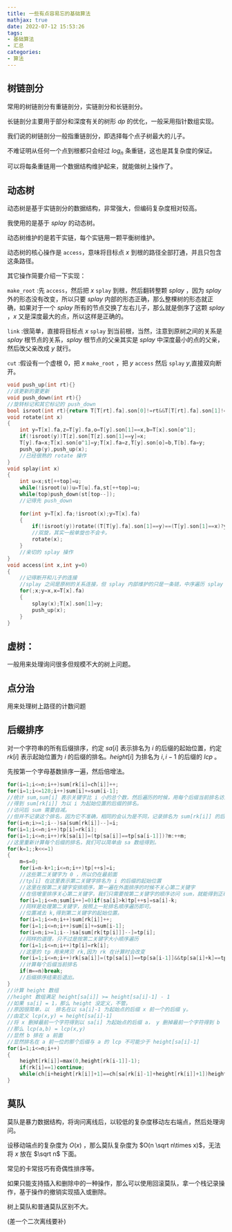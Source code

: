 ```yaml
---
title: 一些有点容易忘的基础算法
mathjax: true
date: 2022-07-12 15:53:26
tags:
- 基础算法
- 汇总
categories:
- 算法
---
```


## 树链剖分

常用的树链剖分有重链剖分，实链剖分和长链剖分。

长链剖分主要用于部分和深度有关的树形 $dp$ 的优化，一般采用指针数组实现。

我们说的树链剖分一般指重链剖分，即选择每个点子树最大的儿子。

不难证明从任何一个点到根都只会经过 $log_n$ 条重链，这也是其复杂度的保证。

可以将每条重链用一个数据结构维护起来，就能做树上操作了。



## 动态树

动态树是基于实链剖分的数据结构，非常强大，但编码复杂度相对较高。

我使用的是基于 $splay$ 的动态树。

动态树维护的是若干实链，每个实链用一颗平衡树维护。

动态树的核心操作是 `access`，意味将目标点 $x$ 到根的路径全部打通，并且只包含这条路径。

其它操作简要介绍一下实现：

`make_root` :先 `access`，然后把 $x$  `splay` 到根，然后翻转整颗 $splay$ ，因为 $splay$ 外的形态没有改变，所以只要 $splay$ 内部的形态正确，那么整棵树的形态就正确，如果对于一个 $splay$ 所有的节点交换了左右儿子，那么就是倒序了这颗 $splay$ ，$x$ 又是深度最大的点，所以这样是正确的。

`link` :很简单，直接将目标点 $x$ `splay` 到当前根，当然，注意到原树之间的关系是 $splay$ 根节点的关系，$splay$ 根节点的父亲其实是 $splay$ 中深度最小的点的父亲，然后改父亲改成 $y$ 就行。

`cut` :假设有一个虚根 $0$，把 $x$ `make_root` ，把 $y$ `access` 然后 `splay` $y$,直接双向断开。

```cpp
void push_up(int rt){}
//该更新的要更新
void push_down(int rt){}
//旋转标记和其它标记的 push_down
bool isroot(int rt){return T[T[rt].fa].son[0]!=rt&&T[T[rt].fa].son[1]!=rt;}
void rotate(int x)
{
	int y=T[x].fa,z=T[y].fa,o=T[y].son[1]==x,b=T[x].son[o^1];
	if(!isroot(y))T[z].son[T[z].son[1]==y]=x;
	T[y].fa=x;T[x].son[o^1]=y;T[x].fa=z,T[y].son[o]=b,T[b].fa=y;
	push_up(y),push_up(x);
    //已经很熟的 rotate 操作
}
void splay(int x)
{
	int u=x;st[++top]=u;
	while(!isroot(u))u=T[u].fa,st[++top]=u;
	while(top)push_down(st[top--]);
    //记得先 push_down
	
	for(int y=T[x].fa;!isroot(x);y=T[x].fa)
	{
		if(!isroot(y))rotate((T[T[y].fa].son[1]==y)==(T[y].son[1]==x)?y:x);
        //双旋，其实一般单旋也不会卡。
		rotate(x);
	}
    //亲切的 splay 操作
}
void access(int x,int y=0)
{
    //记得断开和儿子的连接
    //splay 之间是原树的关系连接，但 splay 内部维护的只是一条链，中序遍历 splay 才能得到原树
	for(;x;y=x,x=T[x].fa)
	{
		splay(x);T[x].son[1]=y;
		push_up(x);
	}
}
```



## 虚树：

一般用来处理询问很多但规模不大的树上问题。

## 点分治

用来处理树上路径的计数问题

## 后缀排序

对一个字符串的所有后缀排序，约定 $sa[i]$ 表示排名为 $i$ 的后缀的起始位置，约定 $rk[i]$ 表示起始位置为 $i$ 的后缀的排名。$height[i]$ 为排名为 $i,i-1$ 的后缀的 $lcp$ 。

先按第一个字母基数排序一遍，然后倍增法。

```cpp
for(i=1;i<=n;i++)sum[rk[i]=ch[i]]++;
for(i=1;i<=128;i++)sum[i]+=sum[i-1];
//统计 sum,sum[i] 表示关键字比 i 小的总个数，然后遍历的时候，用每个后缀当前排名访问 sum，
//得到 sum[rk[i]] 为以 i 为起始位置的后缀的排名。
//访问后 sum 需要自减。
//但并不记录这个排名，因为它不准确，相同的会认为是不同，记录排名为 sum[rk[i]] 的后缀的起始位置。
for(i=n;i>=1;i--)sa[sum[rk[i]]--]=i;
for(i=1;i<=n;i++)tp[i]=rk[i];
for(i=1;i<=n;i++)rk[sa[i]]=(tp[sa[i]]==tp[sa[i-1]])?m:++m;
//这里重新计算每个后缀的排名，我们可以简单由 sa 数组得到。
for(k=1;;k<<=1)
{
    m=s=0;
    for(i=n-k+1;i<=n;i++)tp[++s]=i;
    //这些第二关键字为 0 ，所以仍在最前面
    //tp[i] 在这里表示第二关键字排名为 i 的后缀的起始位置
    //这里在按第二关键字安排顺序，第一遍在外面排序的时候不关心第二关键字
    //在倍增里排序关心第二关键字，我们只需要按第二关键字的顺序访问 sum，就能得到正确顺序。
    for(i=1;i<=n;sum[i++]=0)if(sa[i]>k)tp[++s]=sa[i]-k;
    //同样是处理第二关键字，按照上一轮排名顺序遍历即可。
    //位置减去 k,得到第二关键字的起始位置。
    for(i=1;i<=n;i++)sum[rk[i]]++;
    for(i=1;i<=n;i++)sum[i]+=sum[i-1];
    for(i=n;i>=1;i--)sa[sum[rk[tp[i]]]--]=tp[i];
    //同样的道理，只不过是按第二关键字大小顺序遍历
    for(i=1;i<=n;i++)tp[i]=rk[i];
    //这里的 tp 用来拷贝 rk,因为 rk 在计算时会改变
    for(i=1;i<=n;i++)rk[sa[i]]=(tp[sa[i]]==tp[sa[i-1]]&&tp[sa[i]+k]==tp[sa[i-1]+k])?m:++m;
    //计算每个后缀当前排名
    if(m==n)break;
    //后缀排序结束后退出。
}
//计算 height 数组
//height 数组满足 height[sa[i]] >= height[sa[i]-1] - 1
//如果 sa[i] = 1，那么 height 没定义，不管。
//原因很简单，以  排名在以 sa[i]-1 为起始点的后缀 x 前一个的后缀 y。
//由定义 lcp(x,y) = height[sa[i]-1]
//将 x 删掉最前一个字符得到以 sa[i] 为起始点的后缀 a， y 删掉最前一个字符得到 b
//那么 lcp(a,b) = lcp(x,y)
//显然 b 排在 a 前面
//显然排名在 a 前一位的那个后缀与 a 的 lcp 不可能少于 height[sa[i]-1]
for(i=1;i<=n;i++)
{
    height[rk[i]]=max(0,height[rk[i-1]]-1);
    if(rk[i]==1)continue;
    while(ch[i+height[rk[i]]+1]==ch[sa[rk[i]-1]+height[rk[i]]+1])height[rk[i]]++;
}

```

## 莫队

莫队是暴力数据结构，将询问离线后，以较低的复杂度移动左右端点，然后处理询问。

设移动端点的复杂度为 $O(x)$ ，那么莫队复杂度为 $O(n \sqrt n\times x)$，无法将 $x$ 放在 $\sqrt n$ 下面。

常见的卡常技巧有奇偶性排序等。

如果只能支持插入和删除中的一种操作，那么可以使用回滚莫队，拿一个栈记录操作，基于操作的撤销实现插入或删除。

树上莫队和普通莫队区别不大。

(差一个二次离线要补) 

